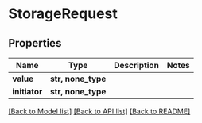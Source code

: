 # StorageRequest


## Properties
Name | Type | Description | Notes
------------ | ------------- | ------------- | -------------
**value** | **str, none_type** |  | 
**initiator** | **str, none_type** |  | 

[[Back to Model list]](../#documentation-for-models) [[Back to API list]](../#documentation-for-api-endpoints) [[Back to README]](../)



